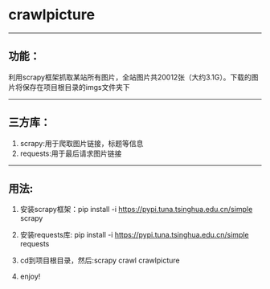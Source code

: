 # crawlpicture
---------

## 功能：

利用scrapy框架抓取某站所有图片，全站图片共20012张（大约3.1G）。下载的图片将保存在项目根目录的imgs文件夹下

--------

## 三方库：
1. scrapy:用于爬取图片链接，标题等信息
2. requests:用于最后请求图片链接

--------

## 用法:

1. 安装scrapy框架：pip install -i https://pypi.tuna.tsinghua.edu.cn/simple  scrapy

2. 安装requests库: pip install -i https://pypi.tuna.tsinghua.edu.cn/simple  requests

3. cd到项目根目录，然后:scrapy crawl crawlpicture

4. enjoy!

